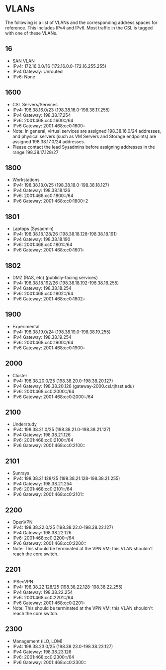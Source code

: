 # VLANs

The following is a list of VLANs and the corresponding address spaces for reference. This includes IPv4 and IPv6. Most traffic in the CSL is tagged with one of these VLANs.

## 16

* SAN VLAN
* IPv4: 172.16.0.0/16 \(172.16.0.0-172.16.255.255\)
* IPv4 Gateway: Unrouted
* IPv6: None

## 1600

* CSL Servers/Services
* IPv4: 198.38.16.0/23 \(198.38.16.0-198.38.17.255\)
* IPv4 Gateway: 198.38.17.254
* IPv6: 2001:468:cc0:1600::/64
* IPv6 Gateway: 2001:468:cc0:1600::
* Note: In general, virtual services are assigned 198.38.16.0/24 addresses, and physical servers \(such as VM Servers and Storage endpoints\) are assigned 198.38.17.0/24 addresses. 
* Please contact the lead Sysadmins before assigning addresses in the range 198.38.17.128/27

## 1800

* Workstations
* IPv4: 198.38.18.0/25 \(198.38.18.0-198.38.18.127\)
* IPv4 Gateway: 198.38.18.126
* IPv6: 2001:468:cc0:1800::/64
* IPv6 Gateway: 2001:468:cc0:1800::2

## 1801

* Laptops \(Sysadmin\)
* IPv4: 198.38.18.128/26 \(198.38.18.128-198.38.18.191\)
* IPv4 Gateway: 198.38.18.190
* IPv6: 2001:468:cc0:1801::/64
* IPv6 Gateway: 2001:468:cc0:1801::

## 1802

* DMZ \(RAS, etc\) \(publicly-facing services\)
* IPv4: 198.38.18.192/26 \(198.38.18.192-198.38.18.255\)
* IPv4 Gateway: 198.38.18.254
* IPv6: 2001:468:cc0:1802::/64
* IPv6 Gateway: 2001:468:cc0:1802::

## 1900

* Experimental
* IPv4: 198.38.19.0/24 \(198.38.19.0-198.38.19.255\)
* IPv4 Gateway: 198.38.19.254
* IPv6: 2001:468:cc0:1900::/64
* IPv6 Gateway: 2001:468:cc0:1900::

## 2000

* Cluster
* IPv4: 198.38.20.0/25 \(198.38.20.0-198.38.20.127\)
* IPv4 Gateway: 198.38.20.126 \(gateway-2000.csl.tjhsst.edu\)
* IPv6: 2001:468:cc0:2000::/64
* IPv6 Gateway: 2001:468:cc0:2000::/64

## 2100

* Understudy
* IPv4: 198.38.21.0/25 \(198.38.21.0-198.38.21.127\)
* IPv4 Gateway: 198.38.21.126
* IPv6: 2001:468:cc0:2100::/64
* IPv6 Gateway: 2001:468:cc0:2100::

## 2101

* Sunrays
* IPv4: 198.38.21.128/25 \(198.38.21.128-198.38.21.255\)
* IPv4 Gateway: 198.38.21.254
* IPv6: 2001:468:cc0:2101::/64
* IPv6 Gateway: 2001:468:cc0:2101::

## 2200

* OpenVPN
* IPv4: 198.38.22.0/25 \(198.38.22.0-198.38.22.127\)
* IPv4 Gateway: 198.38.22.126
* IPv6: 2001:468:cc0:2200::/64
* IPv6 Gateway: 2001:468:cc0:2200::
* Note: This should be terminated at the VPN VM; this VLAN shouldn't reach the core switch.

## 2201

* IPSecVPN
* IPv4: 198.38.22.128/25 \(198.38.22.128-198.38.22.255\)
* IPv4 Gateway: 198.38.22.254
* IPv6: 2001:468:cc0:2201::/64
* IPv6 Gateway: 2001:468:cc0:2201::
* Note: This should be terminated at the VPN VM; this VLAN shouldn't reach the core switch.

## 2300

* Management \(iLO, LOM\)
* IPv4: 198.38.23.0/25 \(198.38.23.0-198.38.23.127\)
* IPv4 Gateway: 198.38.23.126
* IPv6: 2001:468:cc0:2300::/64
* IPv6 Gateway: 2001:468:cc0:2300::

